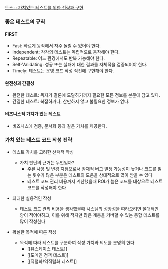 [토스 :: 가치있는 테스트를 위한 전략과 구현](https://toss.tech/article/test-strategy-server)

### 좋은 테스트의 규칙

#### FIRST
- Fast: 빠르게 동작해서 자주 돌릴 수 있어야 한다.
- Independent: 각각의 테스트는 독립적으로 동작해야 한다.
- Repeatable: 어느 환경에서도 반복 가능해야 한다.
- Self-Validating: 성공 또는 실패에 대한 결과를 자체적을 검증되어야 한다.
- Timely: 테스트는 운영 코드 작성 직전에 구현해야 한다.

#### 완전성과 간결성
- 완전한 테스트: 독자가 결론에 도달하기까지 필요한 모든 정보를 본문에 담고 있다.
- 간결한 테스트: 복잡하거나, 산만하지 않고 불필요한 정보가 없다.

#### 비즈니스적 가치가 있는 테스트
- 비즈니스에 검증, 문서화 등과 같은 가치를 제공한다.


### 가치 있는 테스트 코드 작성 전략

- 테스트 가치를 고려한 선택적 작성
	- 가치 판단의 근거는 무엇일까?
		- 주된 사용 및 변경 지점으로서 잠재적 버그 발생 가능성이 높거나 코드를 읽는 횟수가 많은 부분은 테스트의 도움을 상대적으로 많이 받을 수 있다
		- 테스트 코드 관리 비용까지 계산했을때 ROI가 높은 코드를 대상으로 테스트 코드를 작성해야 한다
		
- 최대한 실용적인 작성
	- 테스트 코드 관리 비용을 생각했을때 시스템의 성장성을 따라오려면 절대적인 양이 적어야하고, 이를 위해 적지만 많은 계층을 커버할 수 있는 통합 테스트를 많이 작성한다
	
- 확실한 목적에 따른 작성
	- 목적에 따라 테스트를 구분하여 작성 가치와 의도를 분명히 한다
		- [[유스케이스 테스트]]
		- [[도메인 정책 테스트]]
		- [[직렬화/역직렬화 테스트]]


